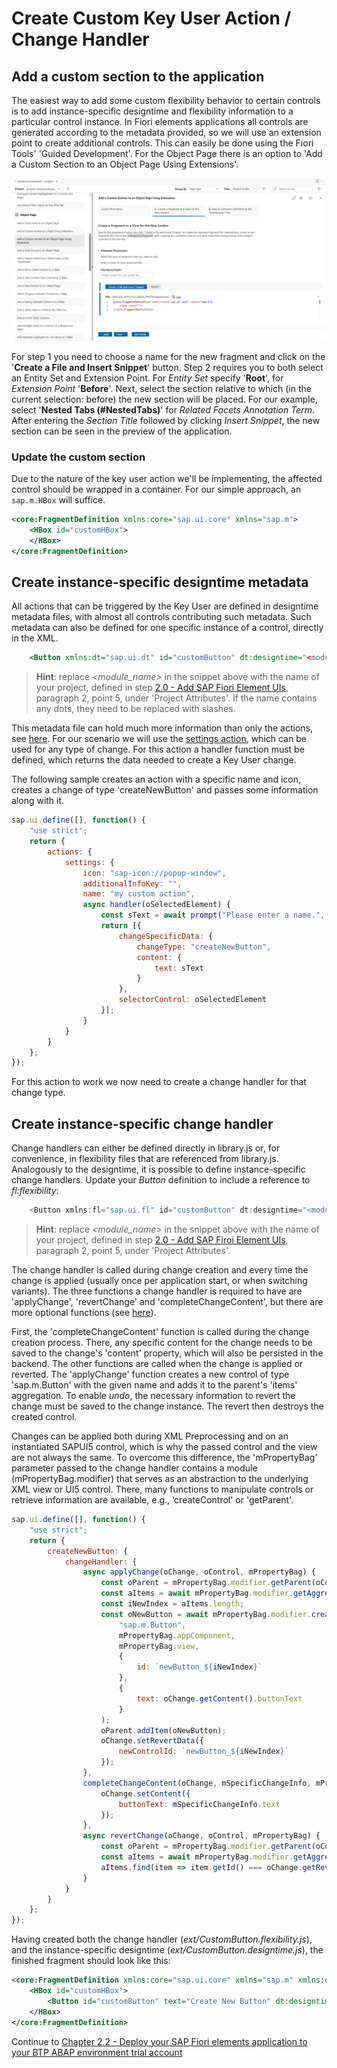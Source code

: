 # Create Custom Key User Action / Change Handler

## Add a custom section to the application

The easiest way to add some custom flexibility behavior to certain controls is to add instance-specific designtime and flexibility information to a particular control instance. In Fiori elements applications all controls are generated according to the metadata provided, so we will use an extension point to create additional controls. This can easily be done using the Fiori Tools' 'Guided Development'. For the Object Page there is an option to 'Add a Custom Section to an Object Page Using Extensions'.

![Add Custom Section Generator](img/AddCustomSection.png)

For step 1 you need to choose a name for the new fragment and click on the '**Create a File and Insert Snippet**' button. Step 2 requires you to both select an Entity Set and Extension Point. For _Entity Set_ specify '**Root**', for _Extension Point_ '**Before**'. Next, select the section relative to which (in the current selection: before) the new section will be placed. For our example, select '**Nested Tabs (#NestedTabs)**' for _Related Facets Annotation Term_. After entering the _Section Title_ followed by clicking _Insert Snippet_, the new section can be seen in the preview of the application.

### Update the custom section

Due to the nature of the key user action we'll be implementing, the affected control should be wrapped in a container. For our simple approach, an `sap.m.HBox` will suffice.

```xml
<core:FragmentDefinition xmlns:core="sap.ui.core" xmlns="sap.m">
	<HBox id="customHBox">
	</HBox>
</core:FragmentDefinition>
```

## Create instance-specific designtime metadata

All actions that can be triggered by the Key User are defined in designtime metadata files, with almost all controls contributing such metadata. Such metadata can also be defined for one specific instance of a control, directly in the XML.

```XML
	<Button xmlns:dt="sap.ui.dt" id="customButton" dt:designtime="<module_name>/ext/CustomButton.designtime" />
```

> **Hint**: replace _<module_name>_ in the snippet above with the name of your project, defined in step [2.0 - Add SAP Fiori Element UIs](/chapters/2.0-add-fiori-elements-ui), paragraph 2, point 5, under 'Project Attributes'. If the name contains any dots, they need to be replaced with slashes.

This metadata file can hold much more information than only the actions, see [here](https://ui5.sap.com/#/topic/5866a476fa4445ec953181354b383097). For our scenario we will use the [settings action](https://ui5.sap.com/#/topic/5483068f017049339e6a9e25f89f7074), which can be used for any type of change. For this action a handler function must be defined, which returns the data needed to create a Key User change.

The following sample creates an action with a specific name and icon, creates a change of type 'createNewButton' and passes some information along with it.

```js
sap.ui.define([], function() {
	"use strict";
	return {
		actions: {
			settings: {
				icon: "sap-icon://popup-window",
				additionalInfoKey: "",
				name: "my custom action",
				async handler(oSelectedElement) {
					const sText = await prompt("Please enter a name.", "");
					return [{
						changeSpecificData: {
							changeType: "createNewButton",
							content: {
								text: sText
							}
						},
						selectorControl: oSelectedElement
					}];
				}
			}
		}
	};
});
```

For this action to work we now need to create a change handler for that change type.

## Create instance-specific change handler

Change handlers can either be defined directly in library.js or, for convenience, in flexibility files that are referenced from library.js. Analogously to the designtime, it is possible to define instance-specific change handlers. Update your _Button_ definition to include a reference to _fl:flexibility_:

```js
	<Button xmlns:fl="sap.ui.fl" id="customButton" dt:designtime="<module_name>/ext/CustomButton.designtime" fl:flexibility="<module_name>/ext/CustomButton.flexibility" />
```

> **Hint**: replace _<module_name>_ in the snippet above with the name of your project, defined in step [2.0 - Add SAP Firoi Element UIs](/chapters/2.0-add-fiori-elements-ui), paragraph 2, point 5, under 'Project Attributes'.

The change handler is called during change creation and every time the change is applied (usually once per application start, or when switching variants). The three functions a change handler is required to have are 'applyChange', 'revertChange' and 'completeChangeContent', but there are more optional functions (see [here](https://ui5.sap.com/#/topic/6a346a293c724bd4bc33f0df92706008)).

First, the 'completeChangeContent' function is called during the change creation process. There, any specific content for the change needs to be saved to the change's 'content' property, which will also be persisted in the backend. The other functions are called when the change is applied or reverted. The 'applyChange' function creates a new control of type 'sap.m.Button' with the given name and adds it to the parent's 'items' aggregation. To enable _undo_, the necessary information to revert the change must be saved to the change instance. The revert then destroys the created control.

Changes can be applied both during XML Preprocessing and on an instantiated SAPUI5 control, which is why the passed control and the view are not always the same. To overcome this difference, the 'mPropertyBag' parameter passed to the change handler contains a module (mPropertyBag.modifier) that serves as an abstraction to the underlying XML view or UI5 control. There, many functions to manipulate controls or retrieve information are available, e.g., ‘createControl' or 'getParent'.


```js
sap.ui.define([], function() {
	"use strict";
	return {
		createNewButton: {
			changeHandler: {
				async applyChange(oChange, oControl, mPropertyBag) {
					const oParent = mPropertyBag.modifier.getParent(oControl);
					const aItems = await mPropertyBag.modifier.getAggregation(oParent, "items");
					const iNewIndex = aItems.length;
					const oNewButton = await mPropertyBag.modifier.createControl(
						"sap.m.Button",
						mPropertyBag.appComponent,
						mPropertyBag.view,
						{
							id: `newButton_${iNewIndex}`
						},
						{
							text: oChange.getContent().buttonText
						}
					);
					oParent.addItem(oNewButton);
					oChange.setRevertData({
						newControlId: `newButton_${iNewIndex}`
					});
				},
				completeChangeContent(oChange, mSpecificChangeInfo, mPropertyBag) {
					oChange.setContent({
						buttonText: mSpecificChangeInfo.text
					});
				},
				async revertChange(oChange, oControl, mPropertyBag) {
					const oParent = mPropertyBag.modifier.getParent(oControl);
					const aItems = await mPropertyBag.modifier.getAggregation(oParent, "items");
					aItems.find(item => item.getId() === oChange.getRevertData().newControlId).destroy();
				}
			}
		}
	};
});
```

Having created both the change handler (_ext/CustomButton.flexibility.js_), and the instance-specific designtime (_ext/CustomButton.designtime.js_), the finished fragment should look like this:

```xml
<core:FragmentDefinition xmlns:core="sap.ui.core" xmlns="sap.m" xmlns:dt="sap.ui.dt" xmlns:fl="sap.ui.fl">
	<HBox id="customHBox">
		<Button id="customButton" text="Create New Button" dt:designtime="<module_name>/ext/CustomButton.designtime" fl:flexibility="<module_name>/ext/CustomButton.flexibility" />
	</HBox>
</core:FragmentDefinition>
```

Continue to [Chapter 2.2 - Deploy your SAP Fiori elements application to your BTP ABAP environment trial account](/chapters/2.2-deploy-app)
